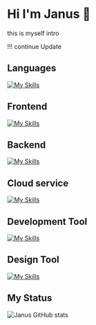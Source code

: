 <h1> Hi I'm Janus 👋</h1>

<p>this is myself intro </p>
<p> !!! continue Update </p>


<h2> Languages </h2>

[![My Skills](https://skillicons.dev/icons?i=js,c&theme=light)](https://skillicons.dev)
<h2> Frontend  </h2>

[![My Skills](https://skillicons.dev/icons?i=html,css,bootstrap,sass&theme=light)](https://skillicons.dev)

<h2> Backend  </h2>

[![My Skills](https://skillicons.dev/icons?i=nodejs,mongodb,mysql&theme=light)](https://skillicons.dev)
<!--
<h2> Operations </h2>

[![My Skills](https://skillicons.dev/icons?i=docker&theme=light)](https://skillicons.dev)
-->

<h2> Cloud service</h2>

[![My Skills](https://skillicons.dev/icons?i=aws&theme=light)](https://skillicons.dev)
<h2> Development Tool</h2>

[![My Skills](https://skillicons.dev/icons?i=git,github,vscode&theme=light)](https://skillicons.dev)
<h2> Design Tool  </h2>

[![My Skills](https://skillicons.dev/icons?i=figma&theme=light)](https://skillicons.dev)
<h2> My Status </h2>

![Janus GitHub stats](https://github-readme-stats.vercel.app/api?username=asdads1551&show_icons=true&theme=radical)
<!--[![Top Langs](https://github-readme-stats.vercel.app/api/top-langs/?username=asdads1551)](https://github.com/anuraghazra/github-readme-stats)-->
